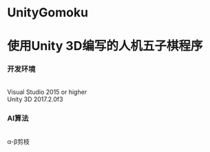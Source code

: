 # UnityGomoku

使用Unity 3D编写的人机五子棋程序
===========================

### 开发环境
<br>Visual Studio 2015 or higher
<br>Unity 3D 2017.2.0f3

### AI算法
<br>α-β剪枝
